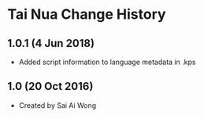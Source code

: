 Tai Nua Change History
=======================

1.0.1 (4 Jun 2018)
------------------
* Added script information to language metadata in .kps

1.0 (20 Oct 2016)
-----------------
* Created by Sai Ai Wong
